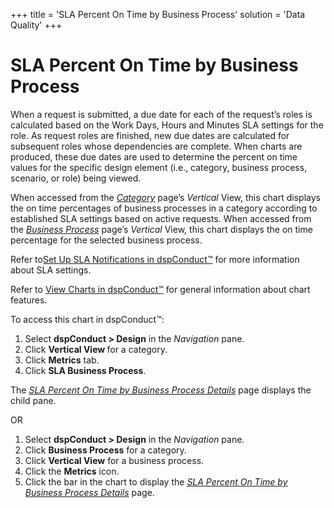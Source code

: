 +++
title = 'SLA Percent On Time by Business Process'
solution = 'Data Quality'
+++

# SLA Percent On Time by Business Process

When a request is submitted, a due date for each of the request’s roles
is calculated based on the Work Days, Hours and Minutes SLA settings for
the role. As request roles are finished, new due dates are calculated
for subsequent roles whose dependencies are complete. When charts are
produced, these due dates are used to determine the percent on time
values for the specific design element (i.e., category, business
process, scenario, or role) being viewed.

When accessed from the *[Category](Category_H.htm)* page’s *Vertical*
View, this chart displays the on time percentages of business processes
in a category according to established SLA settings based on active
requests. When accessed from the *[Business
Process](Business_Process_H.htm)* page’s *Vertical* View, this chart
displays the on time percentage for the selected business process.

Refer to[Set Up SLA Notifications in
dspConduct™](../Config/Set_Up_SLA_Notifications.htm) for more
information about SLA settings.

Refer to [View Charts in dspConduct™](../Use_Cases/View_Charts.htm) for
general information about chart features.

To access this chart in dspConduct™:

1.  Select **dspConduct \> Design** in the *Navigation* pane.
2.  Click **Vertical View <span style="font-weight: normal;">for a
    category</span>**.
3.  Click **Metrics** tab.
4.  Click **SLA Business Process**.

The *[SLA Percent On Time by Business Process
Details](SLA_Percent_On_Time_by_Business_Process_Details.htm)* page
displays the child pane.

OR

1.  Select **dspConduct \> Design** in the *Navigation* pane.
2.  Click **Business Process** for a category.
3.  Click **Vertical View** for a business process.
4.  Click the **Metrics** icon.
5.  Click the bar in the chart to display the *[SLA Percent On Time by
    Business Process
    Details](SLA_Percent_On_Time_by_Business_Process_Details.htm)* page.
